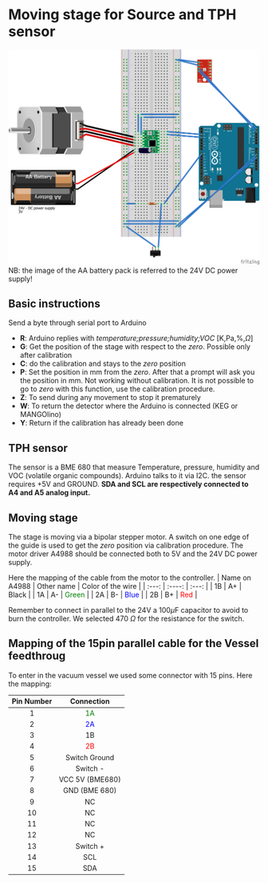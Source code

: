 # Moving stage for Source and TPH sensor

![Basic electrical Schetch](Schetch_bb.png)
NB: the image of the AA battery pack is referred to the 24V DC power supply!

## Basic instructions
Send a byte through serial port to Arduino

- **R**: Arduino replies with *temperature;pressure;humidity;VOC* [K,Pa,%,$\Omega$]
- **G**: Get the position of the stage with respect to the *zero*. Possible only after calibration
- **C**: do the calibration and stays to the *zero* position
- **P**: Set the position in mm from the *zero*. After that a prompt will ask you the position in mm. Not working without calibration. It is not possible to go to *zero* with this function, use the calibration procedure.
- **Z**: To send during any movement to stop it prematurely
- **W**: To return the detector where the Arduino is connected (KEG or MANGOlino)
- **Y**: Return if the calibration has already been done

## TPH sensor

The sensor is a BME 680 that measure Temperature, pressure, humidity and VOC (volatile organic compounds).
Arduino talks to it via I2C. the sensor requires +5V and GROUND. **SDA and SCL are respectively connected to A4 and A5 analog input.**

## Moving stage

The stage is moving via a bipolar stepper motor. A switch on one edge of the guide is used to get the *zero* position via calibration procedure. The motor driver A4988 should be connected both to 5V and the 24V DC power supply.

Here the mapping of the cable from the motor to the controller.
| Name on A4988      | Other name | Color of the wire     |
| :---:        |    :----:   |          :---: |
| 1B      | A+       | Black   |
| 1A   | A-        | <span style="color:green">Green</span>      |
| 2A   | B-        | <span style="color:blue">Blue</span>      |
| 2B   | B+        | <span style="color:red">Red</span>      |

Remember to connect in parallel to the 24V a 100$\mu$F capacitor to avoid to burn the controller.
We selected 470 $\Omega$ for the resistance for the switch.

## Mapping of the 15pin parallel cable for the Vessel feedthroug

To enter in the vacuum vessel we used some connector with 15 pins. Here the mapping:

| Pin Number      | Connection |
| :---:        |    :----:   |
| 1      | <span style="color:green">1A</span>       |
| 2      | <span style="color:blue">2A</span>       |
| 3      | 1B       |
| 4      | <span style="color:red">2B</span>       |
| 5      | Switch Ground       |
| 6      | Switch -       |
| 7      | VCC 5V (BME680)       |
| 8      | GND (BME 680)      |
| 9      | NC       |
| 10      | NC       |
| 11     | NC       |
| 12      | NC       |
| 13      | Switch +       |
| 14      | SCL       |
| 15      | SDA       |

